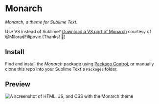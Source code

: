 Monarch
=======
*Monarch, a theme for Sublime Text.*

Use VS instead of Sublime? [Download a VS port of Monarch](https://ericmagnuson.me/files/monarch_vs_code.zip) courtesy of @MiloradFilipovic (Thanks! 🍻)

## Install

Find and install the *Monarch* package using [Package Control](https://sublime.wbond.net), or manually clone this repo into your Sublime Text's `Packages` folder.

## Preview
![A screenshot of HTML, JS, and CSS with the Monarch theme](http://ericmagnuson.me/i/14qeu_20130916_003619.png "HTML, JS, and CSS samples")

